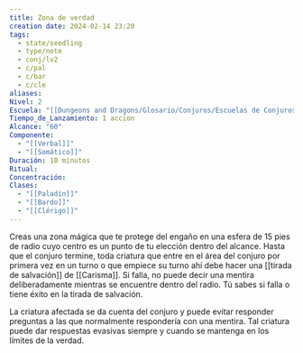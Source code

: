```yaml
---
title: Zona de verdad
creation date: 2024-02-14 23:20
tags:
  - state/seedling
  - type/note
  - conj/lv2
  - c/pal
  - c/bar
  - c/cle
aliases: 
Nivel: 2
Escuela: "[[Dungeons and Dragons/Glosario/Conjuros/Escuelas de Conjuros/Encantamiento]]"
Tiempo_de_Lanzamiento: 1 accion
Alcance: "60"
Componente:
  - "[[Verbal]]"
  - "[[Somático]]"
Duración: 10 minutos
Ritual: 
Concentración: 
Clases:
  - "[[Paladín]]"
  - "[[Bardo]]"
  - "[[Clérigo]]"
---
```

Creas una zona mágica que te protege del engaño en una esfera de 15 pies de radio cuyo centro es un punto de tu elección dentro del alcance. Hasta que el conjuro termine, toda criatura que entre en el área del conjuro por primera vez en un turno o que empiece su turno ahí debe hacer una [[tirada de salvación]] de [[Carisma]]. Si falla, no puede decir una mentira deliberadamente mientras se encuentre dentro del radio. Tú sabes si falla o tiene éxito en la tirada de salvación.

La criatura afectada se da cuenta del conjuro y puede evitar responder preguntas a las que normalmente respondería con una mentira. Tal criatura puede dar respuestas evasivas siempre y cuando se mantenga en los límites de la verdad.
